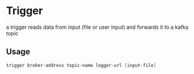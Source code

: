 # Trigger 
a trigger reads data from input (file or user input) and forwards it to a kafka topic

## Usage 
```powershell
trigger broker-address topic-name logger-url [input-file]
```